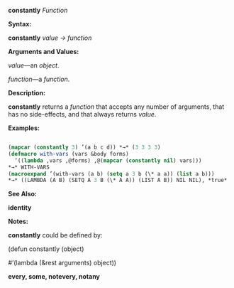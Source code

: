 **constantly** *Function* 



**Syntax:** 



**constantly** *value → function* 



**Arguments and Values:** 



*value*—an *object*. 



*function*—a *function*. 



**Description:** 



**constantly** returns a *function* that accepts any number of arguments, that has no side-effects, and that always returns *value*. 



**Examples:**
```lisp

(mapcar (constantly 3) ’(a b c d)) *→* (3 3 3 3) 
(defmacro with-vars (vars &body forms) 
  ‘((lambda ,vars ,@forms) ,@(mapcar (constantly nil) vars))) 
*→* WITH-VARS 
(macroexpand ’(with-vars (a b) (setq a 3 b (\* a a)) (list a b))) 
*→* ((LAMBDA (A B) (SETQ A 3 B (\* A A)) (LIST A B)) NIL NIL), *true* 

```
**See Also:** 



**identity** 



**Notes:** 



**constantly** could be defined by: 



(defun constantly (object) 



#’(lambda (&amp;rest arguments) object)) 















**every, some, notevery, notany** 



